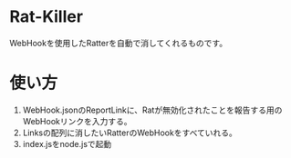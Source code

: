 # Rat-Killer
WebHookを使用したRatterを自動で消してくれるものです。

# 使い方
1. WebHook.jsonのReportLinkに、Ratが無効化されたことを報告する用のWebHookリンクを入力する。
2. Linksの配列に消したいRatterのWebHookをすべていれる。
3. index.jsをnode.jsで起動
